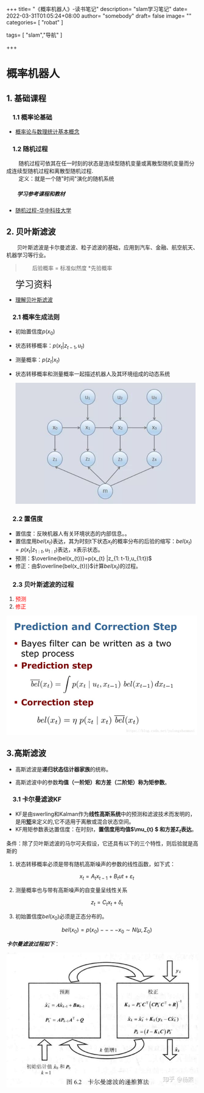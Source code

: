+++
title= "《概率机器人》-读书笔记"
description= "slam学习笔记"
date= 2022-03-31T01:05:24+08:00
author= "somebody"
draft= false
image= "" 
categories= [
    "robat"
]

tags=  [
    "slam","导航"
]

+++

# 概率机器人

##  1. 基础课程

### &emsp;1.1 概率论基础

- [概率论与数理统计基本概念](../../../math/probability/概率论学习之旅1/index.html)

### &emsp;1.2 随机过程

&emsp;&emsp; 随机过程可依其在任一时刻的状态是连续型随机变量或离散型随机变量而分成连续型随机过程和离散型随机过程.  
&emsp;&emsp; 定义：就是一个随"时间"演化的随机系统

##### &emsp;&emsp;学习参考课程和教材

- [随机过程-华中科技大学](https://www.bilibili.com/video/BV1g7411b7r2?spm_id_from=333.337.search-card.all.click)




## 2. 贝叶斯滤波
&emsp;&emsp;贝叶斯滤波是卡尔曼滤波、粒子滤波的基础，应用到汽车、金融、航空航天、机器学习等行业。

> &emsp;&emsp;后验概率 = 标准似然度 *先验概率

<font size="5">&emsp;学习资料</font>

- [理解贝叶斯滤波](https://zhuanlan.zhihu.com/p/139215491?msclkid=b2901ec8b5a211ec855d661246651d6d)

### &emsp;2.1 概率生成法则
- 初始置信度$p(x_{0})$

- 状态转移概率：$p(x_{t} |z_{t-1},u_{t})$

- 测量概率：$p(z_{t} |x_{t})$

- 状态转移概率和测量概率一起描述机器人及其环境组成的动态系统

  <img src="index.assets/beyesmodel.jpg" style="zoom: 80%;" />
### &emsp;2.2 置信度

- 置信度：反映机器人有关环境状态的内部信息。。
-  置信度用$bel(x_{t} )$表达，其为时刻t下状态$x_{t}$的概率分布的后验的缩写：$bel(x_{t} )=p(x_{t} |z_{1:t},u_{1:t})$表达，x表示状态。
- 预测：$\overline{bel(x_{t})}=p(x_{t} |z_{1: t-1},u_{1:t})$ 
- 修正：由$\overline{bel(x_{t})}$计算$bel(x_{t})$的过程。



### &emsp;2.3 贝叶斯滤波的过程

1. <font color="red">预测</font>
2. <font color="red">修正</font>

<img src="./bayesfilter.png" alt="bayesfilter" style="zoom:50%;vertical-align: middle；" />



## 3.高斯滤波

- 高斯滤波是**递归状态估计器家族**的统称。

- 高斯滤波中的参数**均值（一阶矩）**和**方差（二阶矩）**称为**矩参数**。

  

### &emsp;3.1 卡尔曼滤波KF

- KF是由swerling和Kalman作为**线性高斯系统**中的预测和滤波技术而发明的，是用[**矩**](https://baike.baidu.com/item/矩/22856460?msclkid=20734877bb2e11eca50bc8ba69cbfee4)来定义的,它不适用于离散或混合状态空间。
- KF用矩参数表达置信度：在时刻t，**置信度用均值$\mu_{t} $ 和方差$\Sigma_{t}$表达**。

条件：除了贝叶斯滤波的马尔可夫假设，它还具有以下的三个特性，则后验就是高斯的

1. 状态转移概率必须是带有随机高斯噪声的参数的线性函数，如下式：  

   $$ x_{t}=A_{t}x_{t-1}+B_{t}u{t}+\varepsilon_{t}$$
   
2. 测量概率也与带有高斯噪声的自变量呈线性关系

   $$z_{t}=C_{t}x_{t}+\delta_{t}$$

3. 初始置信度$bel(x_{0})$必须是正态分布的。

   $$bel(x_{0})=p(x_{0})----x_{0}\sim N(\mu ,\Sigma _{0})$$

***卡尔曼滤波过程如下***：

![](index.assets/v2-d2fe3befccb6232c41b8af9059f59a2c_r.jpg)